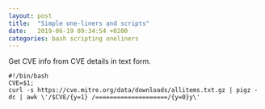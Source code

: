 ```yaml
---
layout: post
title:  "Simple one-liners and scripts"
date:   2019-06-19 09:34:54 +0200
categories: bash scripting oneliners
---
```

Get CVE info from CVE details in text form. 

```
#!/bin/bash
CVE=$1; 
curl -s https://cve.mitre.org/data/downloads/allitems.txt.gz | pigz -dc | awk \'/$CVE/{y=1} /====================/{y=0}y\'
```